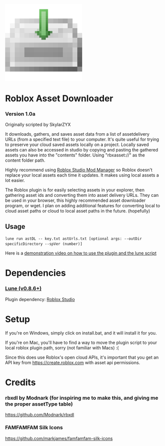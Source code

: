 <img align="center" width="250" src="icons/main-icon.png" alt="Downloader logo" />

# Roblox Asset Downloader
### Version 1.0a
Originally scripted by SkylarZYX

It downloads, gathers, and saves asset data from a list of assetdelivery URLs (from a specified text file) to your computer. It's quite useful for trying to preserve your cloud saved assets locally on a project.
Locally saved assets can also be accessed in studio by copying and pasting the gathered assets you have into the "contents" folder. Using "rbxasset://" as the content folder path.

Highly recommend using [Roblox Studio Mod Manager](https://github.com/MaximumADHD/Roblox-Studio-Mod-Manager) so Roblox doesn't replace your local assets each time it updates. It makes using local assets a lot easier.

The Roblox plugin is for easily selecting assets in your explorer, then gathering asset ids and converting them into asset delivery URLs. They can be used in your browser, this highly recommended asset downloader program, or wget.
I plan on adding additional features for converting local to cloud asset paths or cloud to local asset paths in the future. (hopefully)

## Usage
`lune run astDL -- key.txt astUrls.txt [optional args: --outDir specificDirectory --spVer (number)]`

Here is a [demonstration video on how to use the plugin and the lune script](https://www.youtube.com/watch?v=8pldckvwTO8)

# Dependencies
### [Lune (v0.8.6+)](https://github.com/lune-org/lune)

Plugin dependency: [Roblox Studio](https://create.roblox.com/)

# Setup
If you're on Windows, simply click on install.bat, and it will install it for you.

If you're on Mac, you'll have to find a way to move the plugin script to your local roblox plugin path, sorry (not familiar with Macs) :(

Since this does use Roblox's open cloud APIs, it's important that you get an API key from https://create.roblox.com with asset api permissions.

# Credits
### rbxdl by Modnark (for inspiring me to make this, and giving me the proper assetType table)
https://github.com/Modnark/rbxdl

### FAMFAMFAM Silk Icons
https://github.com/markjames/famfamfam-silk-icons